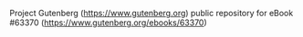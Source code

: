 Project Gutenberg (https://www.gutenberg.org) public repository for eBook #63370 (https://www.gutenberg.org/ebooks/63370)
